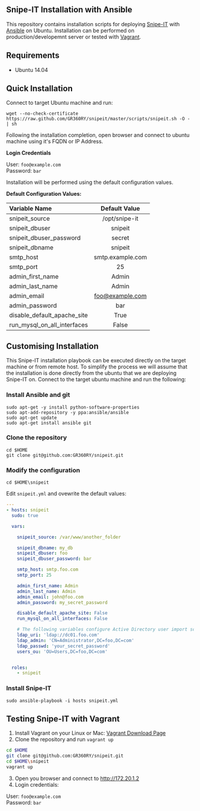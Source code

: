 Snipe-IT Installation with Ansible
----------------------------------
This repository contains installation scripts for deploying [Snipe-IT](http://snipeitapp.com/) with [Ansible](http://www.ansible.com) on Ubuntu. Installation can be performed on production/developemnt server or tested with [Vagrant](http://www.vagrantup.com). 

## Requirements

* Ubuntu 14.04

## Quick Installation

Connect to target Ubuntu machine and run:

```
wget --no-check-certificate https://raw.github.com/GR360RY/snipeit/master/scripts/snipeit.sh -O - | sh
```

Following the installation completion, open browser and connect to ubuntu machine using it's FQDN or IP Address.

__Login Credentials__

User:      `foo@example.com`  
Password:  `bar`

Installation will be performed using the default configuration values.


__Default Configuration Values:__

| Variable Name                |   Default Value   | 
|:-----------------------------|:-----------------:|
|snipeit_source                |/opt/snipe-it      |
|snipeit_dbuser                |snipeit            |
|snipeit_dbuser_password       |secret             |
|snipeit_dbname                |snipeit            |
|smtp_host                     |smtp.example.com   |
|smtp_port                     |25                 |  
|admin_first_name              |Admin              |
|admin_last_name               |Admin              | 
|admin_email                   |foo@example.com    |
|admin_password                |bar                |
|disable_default_apache_site   |True               |
|run_mysql_on_all_interfaces   |False              |

## Customising Installation

This Snipe-IT installation playbook can be executed directly on the target machine or from remote host. To simplify the process we will assume that the installation is done directly from the ubuntu that we are deploying Snipe-IT on. Connect to the target ubuntu machine and run the following:

### Install Ansible and git
    sudo apt-get -y install python-software-properties
    sudo apt-add-repository -y ppa:ansible/ansible
    sudo apt-get update
    sudo apt-get install ansible git

### Clone the repository

    cd $HOME
    git clone git@github.com:GR360RY/snipeit.git

### Modify the configuration

    cd $HOME\snipeit

Edit `snipeit.yml` and ovewrite the default values:

```yaml
---
- hosts: snipeit 
  sudo: true

  vars:

    snipeit_source: /var/www/another_folder

    snipeit_dbname: my_db
    snipeit_dbuser: foo
    snipeit_dbuser_password: bar

    smtp_host: smtp.foo.com
    smtp_port: 25

    admin_first_name: Admin
    admin_last_name: Admin
    admin_email: john@foo.com
    admin_password: my_secret_password

    disable_default_apache_site: False
    run_mysql_on_all_interfaces: False

    # The following variables configure Active Directory user import script
    ldap_uri: 'ldap://dc01.foo.com'
    ldap_admin: 'CN=Administrator,DC=foo,DC=com'
    ldap_passwd: 'your_secret_password'
    users_ou: 'OU=Users,DC=foo,DC=com'


  roles:
    - snipeit

```

### Install Snipe-IT

    sudo ansible-playbook -i hosts snipeit.yml

## Testing Snipe-IT with Vagrant

1. Install Vagrant on your Linux or Mac: [Vagrant Download Page](https://www.vagrantup.com/downloads)
2. Clone the repository and run `vagrant up`

```bash
cd $HOME
git clone git@github.com:GR360RY/snipeit.git
cd $HOME\snipeit
vagrant up
```

3. Open you browser and connect to http://172.20.1.2
4. Login credentials:

User:      `foo@example.com`  
Password:  `bar`

